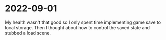 # 2022-09-01

My health wasn't that good so I only spent time implementing game save to local
storage. Then I thought about how to control the saved state and stubbed a load
scene.
